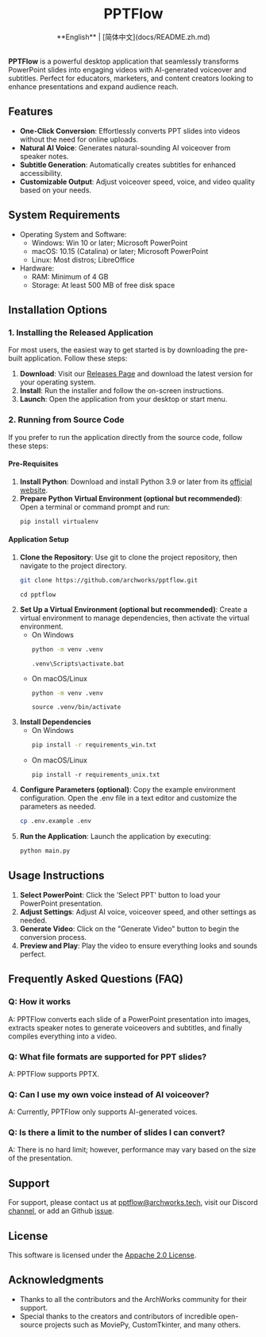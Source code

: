 <div align="center">
<h1>PPTFlow</h1>
**English** | [简体中文](docs/README.zh.md) <br>
<br>
</div>


**PPTFlow** is a powerful desktop application that seamlessly transforms PowerPoint slides into engaging videos with AI-generated voiceover and subtitles. Perfect for educators, marketers, and content creators looking to enhance presentations and expand audience reach.

## Features
- **One-Click Conversion**: Effortlessly converts PPT slides into videos without the need for online uploads.
- **Natural AI Voice**: Generates natural-sounding AI voiceover from speaker notes.
- **Subtitle Generation**: Automatically creates subtitles for enhanced accessibility.
- **Customizable Output**: Adjust voiceover speed, voice, and video quality based on your needs.

## System Requirements
* Operating System and Software:
    * Windows: Win 10 or later; Microsoft PowerPoint
    * macOS: 10.15 (Catalina) or later; Microsoft PowerPoint
    * Linux: Most distros; LibreOffice 
* Hardware:
    * RAM: Minimum of 4 GB
    * Storage: At least 500 MB of free disk space
## Installation Options
### 1. Installing the Released Application
For most users, the easiest way to get started is by downloading the pre-built application. Follow these steps:

1. **Download**: Visit our [Releases Page](https://github.com/archworks/pptflow/releases) and download the latest version for your operating system.
2. **Install**: Run the installer and follow the on-screen instructions.
3. **Launch**: Open the application from your desktop or start menu.

### 2. Running from Source Code
If you prefer to run the application directly from the source code, follow these steps:

#### Pre-Requisites

1. **Install Python**: Download and install Python 3.9 or later from its [official website](https://www.python.org/downloads/).
2. **Prepare Python Virtual Environment (optional but recommended)**: Open a terminal or command prompt and run:
    ```bash
    pip install virtualenv
    ``` 
#### Application Setup
1. **Clone the Repository**: Use git to clone the project repository, then navigate to the project directory.
    ```bash
    git clone https://github.com/archworks/pptflow.git
    ```
    ```
    cd pptflow
    ```
2. **Set Up a Virtual Environment (optional but recommended)**: Create a virtual environment to manage dependencies, then activate the virtual environment.
    * On Windows
        ```bash
        python -m venv .venv
        ```
        ```
        .venv\Scripts\activate.bat
        ``` 
    * On macOS/Linux
        ```bash
        python -m venv .venv
        ```
        ```
        source .venv/bin/activate
        ``` 
3. **Install Dependencies**
    * On Windows
        ```bash
        pip install -r requirements_win.txt
        ```
    * On macOS/Linux  
        ```
        pip install -r requirements_unix.txt
        ```
4. **Configure Parameters (optional)**: Copy the example environment configuration. Open the .env file in a text editor and customize the parameters as needed.
    ```bash
    cp .env.example .env
    ```
5. **Run the Application**: Launch the application by executing:
    ```bash
    python main.py
    ```    

## Usage Instructions

1. **Select PowerPoint**: Click the ’Select PPT' button to load your PowerPoint presentation.
2. **Adjust Settings**: Adjust AI voice, voiceover speed, and other settings as needed.
3. **Generate Video**: Click on the "Generate Video" button to begin the conversion process.
4. **Preview and Play**: Play the video to ensure everything looks and sounds perfect.

## Frequently Asked Questions (FAQ)
### Q: How it works
A: PPTFlow converts each slide of a PowerPoint presentation into images, extracts speaker notes to generate voiceovers and subtitles, and finally compiles everything into a video.

### Q: What file formats are supported for PPT slides?
A: PPTFlow supports PPTX.

### Q: Can I use my own voice instead of AI voiceover?
A: Currently, PPTFlow only supports AI-generated voices.

### Q: Is there a limit to the number of slides I can convert?
A: There is no hard limit; however, performance may vary based on the size of the presentation.

## Support

For support, please contact us at [pptflow@archworks.tech](mailto:pptflow@archworsk.tech), visit our Discord [channel](https://discord.gg/AKBXvyHCcv), or add an Github [issue](https://github.com/archworks/pptflow/issues).

## License

This software is licensed under the [Appache 2.0 License](LICENSE).

## Acknowledgments

- Thanks to all the contributors and the ArchWorks community for their support.
- Special thanks to the creators and contributors of incredible open-source projects such as MoviePy, CustomTkinter, and many others.